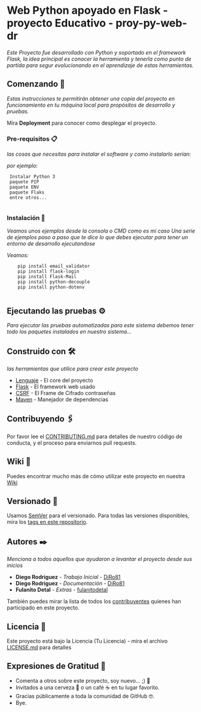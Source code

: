 # Web Python apoyado en Flask - proyecto Educativo - proy-py-web-dr

_Este Proyecto fue desarrollado con Python y soportado en el framework Flask, la idea principal es conocer la herramienta y tenerla como punto de partida
para segur evolucionando en el aprendizaje de estas herramientas._

## Comenzando 🚀

_Estas instrucciones te permitirán obtener una copia del proyecto en funcionamiento en tu máquina local para propósitos de desarrollo y pruebas._

Mira **Deployment** para conocer como desplegar el proyecto.


### Pre-requisitos 📋

_las cosas que necesitas para instalar el software y como instalarlo serían:_

_por ejemplo:_

```
 Instalar Python 3
 paquete PIP
 paquete ENV
 paquete Flaks
 entre otros...
 
```

### Instalación 🔧

_Veamos unos ejemplos desde la consola o CMD como es mi caso_
_Una serie de ejemplos paso a paso que te dice lo que debes ejecutar para tener un entorno de desarrollo ejecutandose_

_Veamos:_

```
	pip install email_validator
	pip install flask-login
	pip install Flask-Mail
	pip install python-decouple
	pip install python-dotenv
  
```

## Ejecutando las pruebas ⚙️

_Para ejecutar las pruebas automatizadas para este sistema debemos tener todo los paquetes instalados en nuestro sistema..._

## Construido con 🛠️

_las herramientas que utilice para crear este proyecto_

* [Lenguaje](https://www.python.org/) - El core del proyecto 
* [Flask](https://flask-wtf.readthedocs.io/en/stable/) - El framework web usado
* [CSRF](https://flask-wtf.readthedocs.io/en/stable/csrf.html) - El Frame de Cifrado contraseñas
* [Maven](https://maven.apache.org/) - Manejador de dependencias

## Contribuyendo 🖇️

Por favor lee el [CONTRIBUTING.md](https://gist.github.com/proy-py-web-dr.git/xxxxxx) para detalles de nuestro código de conducta, y el proceso para enviarnos pull requests.

## Wiki 📖

Puedes encontrar mucho más de cómo utilizar este proyecto en nuestra [Wiki](https://github.com/DiR081/proy-py-web-dr.git/wiki)

## Versionado 📌

Usamos [SemVer](http://semver.org/) para el versionado. Para todas las versiones disponibles, mira los [tags en este repositorio](https://github.com/DiR081/proy-py-web-dr.git/tags).

## Autores ✒️

_Menciona a todos aquellos que ayudaron a levantar el proyecto desde sus inicios_

* **Diego Rodriguez** - *Trabajo Inicial* - [DiRo81](https://github.com/DiR081)
* **Diego Rodriguez** - *Documentación* - [DiRo81](https://github.com/DiR081)
* **Fulanito Detal** - *Extras* - [fulanitodetal](#fulanito-de-tal)

También puedes mirar la lista de todos los [contribuyentes](https://github.com/DiR081/proy-py-web-dr.git/contributors) quíenes han participado en este proyecto. 

## Licencia 📄

Este proyecto está bajo la Licencia (Tu Licencia) - mira el archivo [LICENSE.md](LICENSE.md) para detalles

## Expresiones de Gratitud 🎁

* Comenta a otros sobre este proyecto, soy nuevo... ;) 📢
* Invitados a una cerveza 🍺 o un café ☕ en tu lugar favorito. 
* Gracias públicamente a toda la comunidad de GitHub 🤓.
* Bye.



